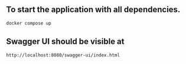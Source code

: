 ## To start the application with all dependencies.
```bash
docker compose up
```

## Swagger UI should be visible at 
```
http://localhost:8080/swagger-ui/index.html
```